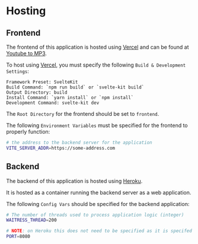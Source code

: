 # Hosting

## Frontend
The frontend of this application is hosted using [Vercel](https://vercel.com/) and can be found at [Youtube to MP3](https://ytmp3.vercel.app/).

To host using [Vercel](https://vercel.com/), you must specify the following `Build & Development Settings`:

```
Framework Preset: SvelteKit
Build Command: `npm run build` or `svelte-kit build`
Output Directory: build
Install Command: `yarn install` or `npm install`
Development Command: svelte-kit dev
```

The `Root Directory` for the frontend should be set to `frontend`.

The following `Environment Variables` must be specified for the frontend to properly function:

```bash
# the address to the backend server for the application
VITE_SERVER_ADDR=https://some-address.com
```

## Backend
The backend of this application is hosted using [Heroku](https://www.heroku.com/).

It is hosted as a container running the backend server as a web application.

The following `Config Vars` should be specified for the backend application:

```bash
# The number of threads used to process application logic (integer)
WAITRESS_THREAD=200

# NOTE: on Heroku this does not need to be specified as it is specifed by Heroku itself
PORT=8080
```
